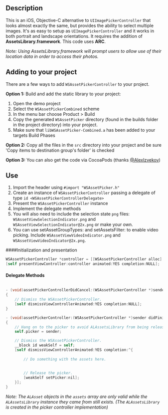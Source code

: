## Description

This is an iOS, Objective-C alternative to `UIImagePickerController` that looks almost exactly the same, but provides the ability to select multiple images. It's as easy to setup as `UIImagePickerController` and it works in both portrait and landscape orientations. It requires the addition of **AssetsLibrary.framework**. This code uses **ARC**.

*Note: Using AssetsLibrary.framework will prompt users to allow use of their location data in order to access their photos.*

## Adding to your project

There are a few ways to add `WSAssetPickerController` to your project. 

**Option 1:** Build and add the static library to your project:

1. Open the demo project
2. Select the `WSAssetPickerCombined` scheme
3. In the menu bar choose Product > Build
5. Copy the generated `WSAssetPicker` directory (found in the builds folder in the project directory) into your project.
6. Make sure that `libWSAssetPicker-Combined.a` has been added to your targets Build Phases
    
**Option 2:** 
Copy all the files in the `src` directory into your project and be sure 'Copy items to destination group's folder' is checked

**Option 3:**
You can also get the code via CocoaPods (thanks [@AlexIzvekov](https://github.com/AlexIzvekov))

## Use

1. Import the header using `#import "WSAssetPicker.h"`
2. Create an instance of `WSAssetPickerController` passing a delegate of type `id <WSAssetPickerControllerDelegate>`
3. Present the `WSAssetPickerController` instance
4. Implement the delegate methods
5. You will also need to include the selection state `png` files: `WSAssetViewSelectionIndicator.png` and `WSAssetViewSelectionIndicator@2x.png` or make your own.
6. You can use setAssetGroupTypes: and setAssetsFilter: to enable video picking. Include `WSAssetViewVideoIndicator.png` and `WSAssetViewVideoIndicator@2x.png`.


####Initialization and presentation
```` objective-c
WSAssetPickerController *controller = [[WSAssetPickerController alloc] initWithDelegate:self];
[self presentViewController:controller animated:YES completion:NULL];
````

#### Delegate Methods
```` objective-c

- (void)assetPickerControllerDidCancel:(WSAssetPickerController *)sender
{
    // Dismiss the WSAssetPickerController.
    [self dismissViewControllerAnimated:YES completion:NULL];
}

- (void)assetPickerController:(WSAssetPickerController *)sender didFinishPickingMediaWithAssets:(NSArray *)assets
{
    // Hang on to the picker to avoid ALAssetsLibrary from being released (see note below).
    self.picker = sender;

    // Dismiss the WSAssetPickerController.
    __block id weakSelf = self;
    [self dismissViewControllerAnimated:YES completion:^{
        
        // Do something with the assets here.
        
        
        // Release the picker.
        [weakSelf setPicker:nil];
    }];
}

````

*Note: The `ALAsset` objects in the `assets` array are only valid while the `ALAssetsLibrary` instance they came from still exists.
(The `ALAssetsLibrary` is created in the picker controller implementation)*